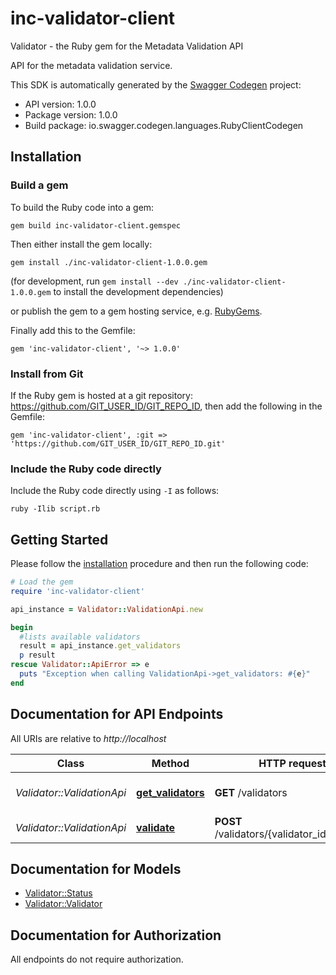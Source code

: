 # inc-validator-client

Validator - the Ruby gem for the Metadata Validation API

API for the metadata validation service.

This SDK is automatically generated by the [Swagger Codegen](https://github.com/swagger-api/swagger-codegen) project:

- API version: 1.0.0
- Package version: 1.0.0
- Build package: io.swagger.codegen.languages.RubyClientCodegen

## Installation

### Build a gem

To build the Ruby code into a gem:

```shell
gem build inc-validator-client.gemspec
```

Then either install the gem locally:

```shell
gem install ./inc-validator-client-1.0.0.gem
```
(for development, run `gem install --dev ./inc-validator-client-1.0.0.gem` to install the development dependencies)

or publish the gem to a gem hosting service, e.g. [RubyGems](https://rubygems.org/).

Finally add this to the Gemfile:

    gem 'inc-validator-client', '~> 1.0.0'

### Install from Git

If the Ruby gem is hosted at a git repository: https://github.com/GIT_USER_ID/GIT_REPO_ID, then add the following in the Gemfile:

    gem 'inc-validator-client', :git => 'https://github.com/GIT_USER_ID/GIT_REPO_ID.git'

### Include the Ruby code directly

Include the Ruby code directly using `-I` as follows:

```shell
ruby -Ilib script.rb
```

## Getting Started

Please follow the [installation](#installation) procedure and then run the following code:
```ruby
# Load the gem
require 'inc-validator-client'

api_instance = Validator::ValidationApi.new

begin
  #lists available validators
  result = api_instance.get_validators
  p result
rescue Validator::ApiError => e
  puts "Exception when calling ValidationApi->get_validators: #{e}"
end

```

## Documentation for API Endpoints

All URIs are relative to *http://localhost*

Class | Method | HTTP request | Description
------------ | ------------- | ------------- | -------------
*Validator::ValidationApi* | [**get_validators**](docs/ValidationApi.md#get_validators) | **GET** /validators | lists available validators
*Validator::ValidationApi* | [**validate**](docs/ValidationApi.md#validate) | **POST** /validators/{validator_id}/validate | performs a validation


## Documentation for Models

 - [Validator::Status](docs/Status.md)
 - [Validator::Validator](docs/Validator.md)


## Documentation for Authorization

 All endpoints do not require authorization.

